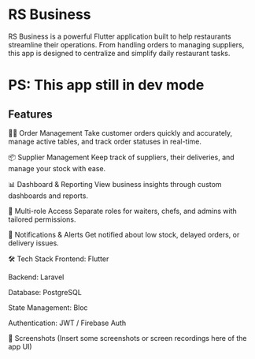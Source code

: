 # RS Business

RS Business is a powerful Flutter application built to help restaurants streamline their operations. From handling orders to managing suppliers, this app is designed to centralize and simplify daily restaurant tasks.

# PS: This app still in dev mode

## Features

🧑‍🍳 Order Management
Take customer orders quickly and accurately, manage active tables, and track order statuses in real-time.

📦 Supplier Management
Keep track of suppliers, their deliveries, and manage your stock with ease.

📊 Dashboard & Reporting
View business insights through custom dashboards and reports.

👥 Multi-role Access
Separate roles for waiters, chefs, and admins with tailored permissions.

🔔 Notifications & Alerts
Get notified about low stock, delayed orders, or delivery issues.

🛠️ Tech Stack
Frontend: Flutter

Backend: Laravel 

Database: PostgreSQL

State Management: Bloc 

Authentication: JWT / Firebase Auth 

📱 Screenshots
(Insert some screenshots or screen recordings here of the app UI)

